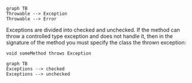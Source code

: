 ```mermaid
graph TB
Throwable --> Exception
Throwable --> Error
```
Exceptions are divided into checked and unchecked. If the method can throw a controlled type exception and does not handle it, then in the signature of the method you must specify the class the thrown exception: 

`void someMethod throws Exception`

```mermaid
graph TB
Exceptions --> checked
Exceptions --> unchecked
```
